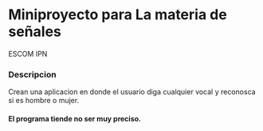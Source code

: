 # Miniproyecto para La materia de señales 

ESCOM IPN

### Descripcion

Crean una aplicacion en donde el usuario diga cualquier vocal y reconosca si es hombre o mujer.

#### El programa tiende no ser muy preciso.
